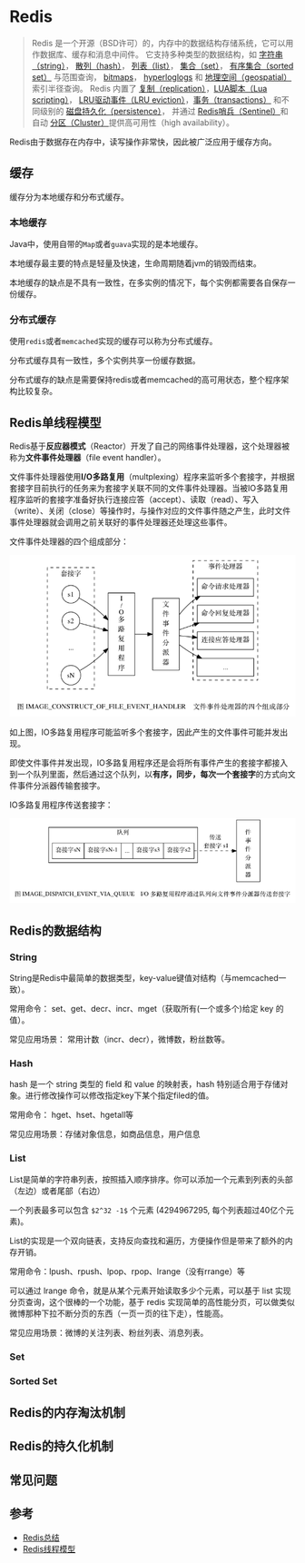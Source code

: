 # Redis

> Redis 是一个开源（BSD许可）的，内存中的数据结构存储系统，它可以用作数据库、缓存和消息中间件。 它支持多种类型的数据结构，如 [字符串（string）](http://www.redis.cn/topics/data-types-intro.html#strings)， [散列（hash）](http://www.redis.cn/topics/data-types-intro.html#hashes)， [列表（list）](http://www.redis.cn/topics/data-types-intro.html#lists)， [集合（set）](http://www.redis.cn/topics/data-types-intro.html#sets)， [有序集合（sorted set）](http://www.redis.cn/topics/data-types-intro.html#sorted-sets) 与范围查询， [bitmaps](http://www.redis.cn/topics/data-types-intro.html#bitmaps)， [hyperloglogs](http://www.redis.cn/topics/data-types-intro.html#hyperloglogs) 和 [地理空间（geospatial）](http://www.redis.cn/commands/geoadd.html) 索引半径查询。 Redis 内置了 [复制（replication）](http://www.redis.cn/topics/replication.html)，[LUA脚本（Lua scripting）](http://www.redis.cn/commands/eval.html)， [LRU驱动事件（LRU eviction）](http://www.redis.cn/topics/lru-cache.html)，[事务（transactions）](http://www.redis.cn/topics/transactions.html) 和不同级别的 [磁盘持久化（persistence）](http://www.redis.cn/topics/persistence.html)， 并通过 [Redis哨兵（Sentinel）](http://www.redis.cn/topics/sentinel.html)和自动 [分区（Cluster）](http://www.redis.cn/topics/cluster-tutorial.html)提供高可用性（high availability）。

Redis由于数据存在内存中，读写操作非常快，因此被广泛应用于缓存方向。

## 缓存

缓存分为本地缓存和分布式缓存。

### 本地缓存

Java中，使用自带的`Map`或者`guava`实现的是本地缓存。

本地缓存最主要的特点是轻量及快速，生命周期随着jvm的销毁而结束。

本地缓存的缺点是不具有一致性，在多实例的情况下，每个实例都需要各自保存一份缓存。

### 分布式缓存

使用`redis`或者`memcached`实现的缓存可以称为分布式缓存。

分布式缓存具有一致性，多个实例共享一份缓存数据。

分布式缓存的缺点是需要保持redis或者memcached的高可用状态，整个程序架构比较复杂。

## Redis单线程模型

Redis基于**反应器模式**（Reactor）开发了自己的网络事件处理器，这个处理器被称为**文件事件处理器**（file event handler）。 

文件事件处理器使用**I/O多路复用**（multplexing）程序来监听多个套接字，并根据套接字目前执行的任务来为套接字关联不同的文件事件处理器。当被IO多路复用程序监听的套接字准备好执行连接应答（accept）、读取（read）、写入（write）、关闭（close）等操作时，与操作对应的文件事件随之产生，此时文件事件处理器就会调用之前关联好的事件处理器还处理这些事件。

文件事件处理器的四个组成部分：

![文件事件处理器的四个组成部分](imgs/文件事件处理器的四个组成部分.png)

如上图，IO多路复用程序可能监听多个套接字，因此产生的文件事件可能并发出现。

即使文件事件并发出现，IO多路复用程序还是会将所有事件产生的套接字都接入到一个队列里面，然后通过这个队列，以**有序，同步，每次一个套接字**的方式向文件事件分派器传输套接字。

IO多路复用程序传送套接字：

![IO多路复用程序传送套接字](imgs/IO多路复用程序传送套接字.png)



## Redis的数据结构

### String

String是Redis中最简单的数据类型，key-value键值对结构（与memcached一致）。

常用命令： set、get、decr、incr、mget（获取所有(一个或多个)给定 key 的值）。

常见应用场景： 常用计数（incr、decr），微博数，粉丝数等。

### Hash

hash 是一个 string 类型的 field 和 value 的映射表，hash 特别适合用于存储对象。进行修改操作可以修改指定key下某个指定filed的值。

常用命令： hget、hset、hgetall等

常见应用场景：存储对象信息，如商品信息，用户信息

### List

List是简单的字符串列表，按照插入顺序排序。你可以添加一个元素到列表的头部（左边）或者尾部（右边）

一个列表最多可以包含 `$2^32 -1$` 个元素 (4294967295, 每个列表超过40亿个元素)。

List的实现是一个双向链表，支持反向查找和遍历，方便操作但是带来了额外的内存开销。

常用命令：lpush、rpush、lpop、rpop、lrange（没有rrange）等

可以通过 lrange 命令，就是从某个元素开始读取多少个元素，可以基于 list 实现分页查询，这个很棒的一个功能，基于 redis 实现简单的高性能分页，可以做类似微博那种下拉不断分页的东西（一页一页的往下走），性能高。

常见应用场景：微博的关注列表、粉丝列表、消息列表。



### Set

### Sorted Set

## Redis的内存淘汰机制

## Redis的持久化机制

## 常见问题

## 参考

- [Redis总结](https://github.com/Snailclimb/JavaGuide/blob/master/docs/database/Redis/Redis.md)
- [Redis线程模型](<https://blog.csdn.net/Happy_wu/article/details/73732883>)